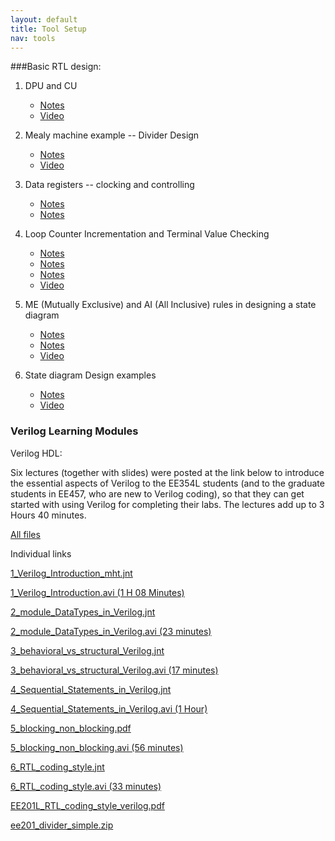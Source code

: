 ```yaml
---
layout: default
title: Tool Setup
nav: tools
---
```

###Basic RTL design:

1. DPU and CU
	- [Notes](http://www-classes.usc.edu/engr/ee-s/457/ee457_first_lecture/ee457x2_DPU_CU.jnt)
	- [Video](http://www-classes.usc.edu/engr/ee-s/457/ee457_first_lecture/2_DPU_CU.wmv)

1. Mealy machine example -- Divider Design 
	- [Notes](http://www-classes.usc.edu/engr/ee-s/457/ee457_first_lecture/ee457x3_Moore_Mealy_Divider.jnt)
	- [Video](http://www-classes.usc.edu/engr/ee-s/457/ee457_first_lecture/3_Divider_Mealy_example.avi)

1. Data registers -- clocking and controlling
	- [Notes](http://www-classes.usc.edu/engr/ee-s/457/ee457_first_lecture/ee457x4_Data_Registers.jnt)
	- [Notes](http://www-classes.usc.edu/engr/ee-s/457/ee457_first_lecture/4_Data_Registers_with_Data_Enable.avi)

1. Loop Counter Incrementation and Terminal Value Checking
	- [Notes](http://www-classes.usc.edu/engr/ee-s/457/ee457_first_lecture/EE457x5_P1_loop_counter.jnt)
	- [Notes](http://www-classes.usc.edu/engr/ee-s/457/ee457_first_lecture/EE457x5_P2_loop_counter_example_doubling_A.jnt)
    - [Notes](http://www-classes.usc.edu/engr/ee-s/457/ee457_first_lecture/EE457x5_P3_loop_counter_ee102_midterm1_Sp2005_Q4_transparencies.jnt)
	- [Video](http://www-classes.usc.edu/engr/ee-s/457/ee457_first_lecture/5_Loop_Iteration_Counter.avi)

1. ME (Mutually Exclusive) and AI (All Inclusive) rules in designing a state diagram
	- [Notes](http://www-classes.usc.edu/engr/ee-s/457/ee457_first_lecture/ee457x6_P1_mutually_exclusive.jnt)
	- [Notes](http://www-classes.usc.edu/engr/ee-s/457/ee457_first_lecture/ee457x6_P2_ME_AI_tables.jnt)
	- [Video](http://www-classes.usc.edu/engr/ee-s/457/ee457_first_lecture/6_Mutually_Exclusive_All_Inclusive.avi)

1. State diagram Design examples
	- [Notes](http://www-classes.usc.edu/engr/ee-s/457/ee457_first_lecture/ee457x7_State_Diagram_Design_examples.jnt)
	- [Video](http://www-classes.usc.edu/engr/ee-s/457/ee457_first_lecture/7_State_Diagram_Design_examples.avi)

### Verilog Learning Modules

Verilog HDL:

Six lectures (together with slides) were posted at the link below to introduce the essential aspects of Verilog to the EE354L students (and to the graduate students in EE457, who are new to Verilog coding), so that they can get started with using Verilog for completing their labs. The lectures add up to 3 Hours 40 minutes.

[All files](http://ee-classes.usc.edu/ee201/Verilog/)

Individual links

[1_Verilog_Introduction_mht.jnt](http://ee-classes.usc.edu/ee201/Verilog/1_Verilog_Introduction_mht.jnt)

[1_Verilog_Introduction.avi  (1 H 08 Minutes)](http://ee-classes.usc.edu/ee201/Verilog/1_Verilog_Introduction.avi)

[2_module_DataTypes_in_Verilog.jnt](http://ee-classes.usc.edu/ee201/Verilog/2_module_DataTypes_in_Verilog.jnt)

[2_module_DataTypes_in_Verilog.avi (23 minutes)](http://ee-classes.usc.edu/ee201/Verilog/2_module_DataTypes_in_Verilog.avi)

[3_behavioral_vs_structural_Verilog.jnt](http://ee-classes.usc.edu/ee201/Verilog/3_behavioral_vs_structural_Verilog.jnt)

[3_behavioral_vs_structural_Verilog.avi  (17 minutes)](http://ee-classes.usc.edu/ee201/Verilog/3_behavioral_vs_structural_Verilog.avi)

[4_Sequential_Statements_in_Verilog.jnt](http://ee-classes.usc.edu/ee201/Verilog/4_Sequential_Statements_in_Verilog.jnt)

[4_Sequential_Statements_in_Verilog.avi  (1 Hour)](http://ee-classes.usc.edu/ee201/Verilog/4_Sequential_Statements_in_Verilog.avi)

[5_blocking_non_blocking.pdf](http://ee-classes.usc.edu/ee201/Verilog/5_blocking_non_blocking.pdf)

[5_blocking_non_blocking.avi (56 minutes)](http://ee-classes.usc.edu/ee201/Verilog/5_blocking_non_blocking.avi)

[6_RTL_coding_style.jnt ](http://ee-classes.usc.edu/ee201/Verilog/6_RTL_coding_style.jnt)

[6_RTL_coding_style.avi  (33 minutes)](http://ee-classes.usc.edu/ee201/Verilog/6_RTL_coding_style.avi)
  
[EE201L_RTL_coding_style_verilog.pdf](http://ee-classes.usc.edu/ee201/Verilog/EE201L_RTL_coding_style_verilog.pdf)

[ee201_divider_simple.zip](http://ee-classes.usc.edu/ee201/Verilog/ee201_divider_simple.zip)
